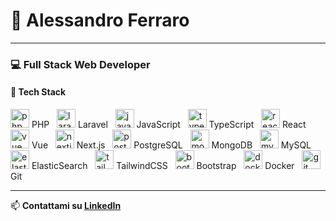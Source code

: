 # 👋 Alessandro Ferraro

---

### 💻 Full Stack Web Developer  

#### 🚀 Tech Stack
<p align="left">
  <img src="https://cdn.jsdelivr.net/gh/devicons/devicon/icons/php/php-original.svg" alt="php" width="30" height="30"/> PHP &nbsp;
  <img src="https://cdn.jsdelivr.net/gh/devicons/devicon/icons/laravel/laravel-plain.svg" alt="laravel" width="30" height="30"/> Laravel &nbsp;
  <img src="https://cdn.jsdelivr.net/gh/devicons/devicon/icons/javascript/javascript-original.svg" alt="javascript" width="30" height="30"/> JavaScript &nbsp;
  <img src="https://cdn.jsdelivr.net/gh/devicons/devicon/icons/typescript/typescript-original.svg" alt="typescript" width="30" height="30"/> TypeScript &nbsp;
  <img src="https://cdn.jsdelivr.net/gh/devicons/devicon/icons/react/react-original.svg" alt="react" width="30" height="30"/> React &nbsp;
  <img src="https://cdn.jsdelivr.net/gh/devicons/devicon/icons/vuejs/vuejs-original.svg" alt="vue" width="30" height="30"/> Vue &nbsp;
  <img src="https://cdn.jsdelivr.net/gh/devicons/devicon/icons/nextjs/nextjs-original.svg" alt="nextjs" width="30" height="30"/> Next.js &nbsp;
  <img src="https://cdn.jsdelivr.net/gh/devicons/devicon/icons/postgresql/postgresql-original.svg" alt="postgresql" width="30" height="30"/> PostgreSQL &nbsp;
  <img src="https://cdn.jsdelivr.net/gh/devicons/devicon/icons/mongodb/mongodb-original.svg" alt="mongodb" width="30" height="30"/> MongoDB &nbsp;
  <img src="https://cdn.jsdelivr.net/gh/devicons/devicon/icons/mysql/mysql-original.svg" alt="mysql" width="30" height="30"/> MySQL &nbsp;
  <img src="https://cdn.jsdelivr.net/gh/devicons/devicon/icons/elasticsearch/elasticsearch-original.svg" alt="elasticsearch" width="30" height="30"/> ElasticSearch &nbsp;
  <img src="https://cdn.jsdelivr.net/gh/devicons/devicon/icons/tailwindcss/tailwindcss-plain.svg" alt="tailwind" width="30" height="30"/> TailwindCSS &nbsp;
  <img src="https://cdn.jsdelivr.net/gh/devicons/devicon/icons/bootstrap/bootstrap-original.svg" alt="bootstrap" width="30" height="30"/> Bootstrap &nbsp;
  <img src="https://cdn.jsdelivr.net/gh/devicons/devicon/icons/docker/docker-original.svg" alt="docker" width="30" height="30"/> Docker &nbsp;
  <img src="https://cdn.jsdelivr.net/gh/devicons/devicon/icons/git/git-original.svg" alt="git" width="30" height="30"/> Git
</p>

---

📫 **Contattami su [LinkedIn](https://www.linkedin.com/in/alessandro-ferraro/)**
